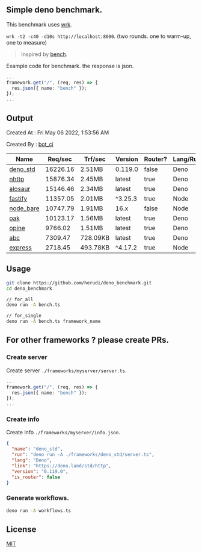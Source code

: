 ## Simple deno benchmark.
This benchmark uses [wrk](https://github.com/wg/wrk).

`wrk -t2 -c40 -d10s http://localhost:8000`. (two rounds. one to warm-up, one to measure)

> Inspired by [bench](https://github.com/denosaurs/bench).

Example code for benchmark. the response is json.
```ts
...
framework.get("/", (req, res) => {
  res.json({ name: "bench" });
});
...
```

## Output
Created At : Fri May 06 2022, 1:53:56 AM

Created By : [bot_ci](https://github.com/herudi/deno_benchmarks/commits?author=github-actions%5Bbot%5D)

|Name|Req/sec|Trf/sec|Version|Router?|Lang/Runtime|
|----|----|----|----|----|----|
|[deno_std](https://deno.land/std/http)|16226.16|2.51MB|0.119.0|false|Deno|
|[nhttp](https://github.com/nhttp/nhttp)|15876.34|2.45MB|latest|true|Deno|
|[alosaur](https://github.com/alosaur/alosaur)|15146.46|2.34MB|latest|true|Deno|
|[fastify](https://github.com/fastify/fastify)|11357.05|2.01MB|^3.25.3|true|Node|
|[node_bare](https://nodejs.org)|10747.79|1.91MB|16.x|false|Node|
|[oak](https://github.com/oakserver/oak)|10123.17|1.56MB|latest|true|Deno|
|[opine](https://github.com/cmorten/opine)|9766.02|1.51MB|latest|true|Deno|
|[abc](https://deno.land/x/abc)|7309.47|728.09KB|latest|true|Deno|
|[express](https://github.com/expressjs/express)|2718.45|493.78KB|^4.17.2|true|Node|


## Usage
```bash
git clone https://github.com/herudi/deno_benchmark.git
cd deno_benchmark

// for_all
deno run -A bench.ts

// for_single
deno run -A bench.ts framework_name
```
## For other frameworks ? please create PRs.
### Create server
Create server `./frameworks/myserver/server.ts`.
```ts
...
framework.get("/", (req, res) => {
  res.json({ name: "bench" });
});
...
```
### Create info
Create info `./frameworks/myserver/info.json`.
```json
{
  "name": "deno_std",
  "run": "deno run -A ./frameworks/deno_std/server.ts",
  "lang": "Deno",
  "link": "https://deno.land/std/http",
  "version": "0.119.0",
  "is_router": false
}
```
### Generate workflows.
```bash
deno run -A workflows.ts
```
## License

[MIT](LICENSE)

